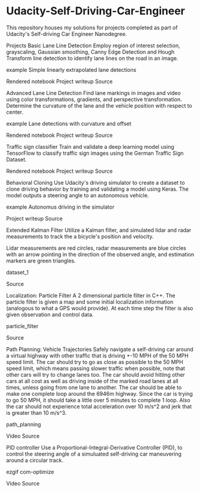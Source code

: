 # Udacity-Self-Driving-Car-Engineer

This repository houses my solutions for projects completed as part of Udacity's Self-driving Car Engineer Nanodegree.

Projects
Basic Lane Line Detection
Employ region of interest selection, grayscaling, Gaussian smoothing, Canny Edge Detection and Hough Transform line detection to identify lane lines on the road in an image.

example
Simple linearly extrapolated lane detections

Rendered notebook
Project writeup
Source

Advanced Lane Line Detection
Find lane markings in images and video using color transformations, gradients, and perspective transformation. Determine the curvature of the lane and the vehicle position with respect to center.

example
Lane detections with curvature and offset

Rendered notebook
Project writeup
Source

Traffic sign classifier
Train and validate a deep learning model using TensorFlow to classify traffic sign images using the German Traffic Sign Dataset.

Rendered notebook
Project writeup
Source

Behavioral Cloning
Use Udacity's driving simulator to create a dataset to clone driving behavior by training and validating a model using Keras. The model outputs a steering angle to an autonomous vehicle.

example
Autonomus driving in the simulator

Project writeup
Source

Extended Kalman Filter
Utilize a Kalman filter, and simulated lidar and radar measurements to track the a bicycle's position and velocity.

Lidar measurements are red circles, radar measurements are blue circles with an arrow pointing in the direction of the observed angle, and estimation markers are green triangles.

dataset_1

Source

Localization: Particle Filter
A 2 dimensional particle filter in C++. The particle filter is given a map and some initial localization information (analogous to what a GPS would provide). At each time step the filter is also given observation and control data.

particle_filter

Source

Path Planning: Vehicle Trajectories
Safely navigate a self-driving car around a virtual highway with other traffic that is driving +-10 MPH of the 50 MPH speed limit. The car should try to go as close as possible to the 50 MPH speed limit, which means passing slower traffic when possible, note that other cars will try to change lanes too. The car should avoid hitting other cars at all cost as well as driving inside of the marked road lanes at all times, unless going from one lane to another. The car should be able to make one complete loop around the 6946m highway. Since the car is trying to go 50 MPH, it should take a little over 5 minutes to complete 1 loop. Also the car should not experience total acceleration over 10 m/s^2 and jerk that is greater than 10 m/s^3.

path_planning

Video
Source

PID controller
Use a Proportional-Integral-Derivative Controller (PID), to control the steering angle of a simuluated self-driving car maneuvering around a circular track.

ezgif com-optimize

Video
Source

